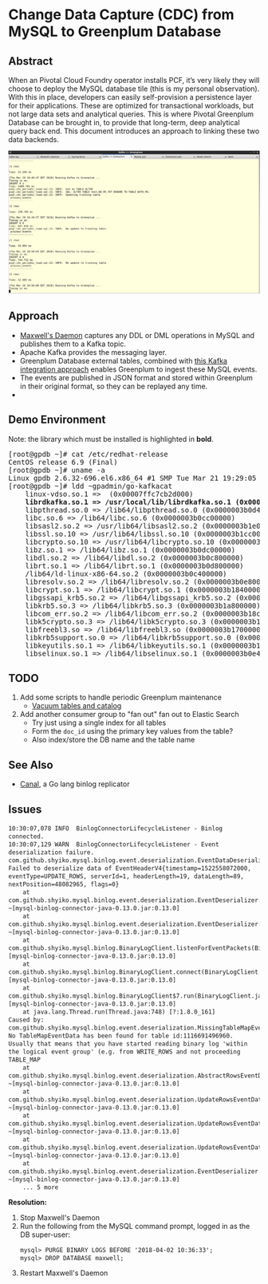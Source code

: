 # Change Data Capture (CDC) from MySQL to Greenplum Database

## Abstract
When an Pivotal Cloud Foundry operator installs PCF, it’s very likely they will
choose to deploy the MySQL database tile (this is my personal observation).
With this in place, developers can easily self-provision a persistence layer
for their applications.  These are optimized for transactional workloads, but
not large data sets and analytical queries.  This is where Pivotal Greenplum
Database can be brought in, to provide that long-term, deep analytical query
back end.  This document introduces an approach to linking these two data
backends.

![View of tabbed terminal running the demo](./images/demo_vm_shell_view.png)

## Approach
* [Maxwell's Daemon](http://maxwells-daemon.io/) captures any DDL or DML operations in MySQL and publishes them to a Kafka topic.
* Apache Kafka provides the messaging layer.
* Greenplum Database external tables, combined with [this Kafka integration approach](https://github.com/mgoddard-pivotal/gpdb-kafka-round-trip) enables Greenplum to ingest these MySQL events.
* The events are published in JSON format and stored within Greenplum in their original format, so they can be replayed any time.
* 

## Demo Environment
Note: the library which must be installed is highlighted in **bold**.
<pre>
[root@gpdb ~]# cat /etc/redhat-release 
CentOS release 6.9 (Final)
[root@gpdb ~]# uname -a
Linux gpdb 2.6.32-696.el6.x86_64 #1 SMP Tue Mar 21 19:29:05 UTC 2017 x86_64 x86_64 x86_64 GNU/Linux
[root@gpdb ~]# ldd ~gpadmin/go-kafkacat 
	linux-vdso.so.1 =>  (0x00007ffc7cb2d000)
	<b>librdkafka.so.1 => /usr/local/lib/librdkafka.so.1 (0x00007fd06b1bf000)</b>
	libpthread.so.0 => /lib64/libpthread.so.0 (0x0000003b0d400000)
	libc.so.6 => /lib64/libc.so.6 (0x0000003b0cc00000)
	libsasl2.so.2 => /usr/lib64/libsasl2.so.2 (0x0000003b1e000000)
	libssl.so.10 => /usr/lib64/libssl.so.10 (0x0000003b1cc00000)
	libcrypto.so.10 => /usr/lib64/libcrypto.so.10 (0x0000003b19800000)
	libz.so.1 => /lib64/libz.so.1 (0x0000003b0dc00000)
	libdl.so.2 => /lib64/libdl.so.2 (0x0000003b0c800000)
	librt.so.1 => /lib64/librt.so.1 (0x0000003b0d800000)
	/lib64/ld-linux-x86-64.so.2 (0x0000003b0c400000)
	libresolv.so.2 => /lib64/libresolv.so.2 (0x0000003b0e800000)
	libcrypt.so.1 => /lib64/libcrypt.so.1 (0x0000003b18400000)
	libgssapi_krb5.so.2 => /lib64/libgssapi_krb5.so.2 (0x0000003b1c000000)
	libkrb5.so.3 => /lib64/libkrb5.so.3 (0x0000003b1a800000)
	libcom_err.so.2 => /lib64/libcom_err.so.2 (0x0000003b18c00000)
	libk5crypto.so.3 => /lib64/libk5crypto.so.3 (0x0000003b1b400000)
	libfreebl3.so => /lib64/libfreebl3.so (0x0000003b17000000)
	libkrb5support.so.0 => /lib64/libkrb5support.so.0 (0x0000003b1a400000)
	libkeyutils.so.1 => /lib64/libkeyutils.so.1 (0x0000003b19000000)
	libselinux.so.1 => /lib64/libselinux.so.1 (0x0000003b0e400000)
</pre>

## TODO
1. Add some scripts to handle periodic Greenplum maintenance
   * [Vacuum tables and catalog](https://gpdb.docs.pivotal.io/43170/admin_guide/managing/maintain.html)
2. Add another consumer group to "fan out" fan out to Elastic Search
   * Try just using a single index for all tables
   * Form the `doc_id` using the primary key values from the table?
   * Also index/store the DB name and the table name

## See Also
* [Canal](https://github.com/siddontang/go-mysql#canal), a Go lang binlog replicator

## Issues
```
10:30:07,078 INFO  BinlogConnectorLifecycleListener - Binlog connected.
10:30:07,129 WARN  BinlogConnectorLifecycleListener - Event deserialization failure.
com.github.shyiko.mysql.binlog.event.deserialization.EventDataDeserializationException: Failed to deserialize data of EventHeaderV4{timestamp=1522558072000, eventType=UPDATE_ROWS, serverId=1, headerLength=19, dataLength=89, nextPosition=48082965, flags=0}
	at com.github.shyiko.mysql.binlog.event.deserialization.EventDeserializer.deserializeEventData(EventDeserializer.java:216) ~[mysql-binlog-connector-java-0.13.0.jar:0.13.0]
	at com.github.shyiko.mysql.binlog.event.deserialization.EventDeserializer.nextEvent(EventDeserializer.java:184) ~[mysql-binlog-connector-java-0.13.0.jar:0.13.0]
	at com.github.shyiko.mysql.binlog.BinaryLogClient.listenForEventPackets(BinaryLogClient.java:890) [mysql-binlog-connector-java-0.13.0.jar:0.13.0]
	at com.github.shyiko.mysql.binlog.BinaryLogClient.connect(BinaryLogClient.java:559) [mysql-binlog-connector-java-0.13.0.jar:0.13.0]
	at com.github.shyiko.mysql.binlog.BinaryLogClient$7.run(BinaryLogClient.java:793) [mysql-binlog-connector-java-0.13.0.jar:0.13.0]
	at java.lang.Thread.run(Thread.java:748) [?:1.8.0_161]
Caused by: com.github.shyiko.mysql.binlog.event.deserialization.MissingTableMapEventException: No TableMapEventData has been found for table id:1116691496960. Usually that means that you have started reading binary log 'within the logical event group' (e.g. from WRITE_ROWS and not proceeding TABLE_MAP
	at com.github.shyiko.mysql.binlog.event.deserialization.AbstractRowsEventDataDeserializer.deserializeRow(AbstractRowsEventDataDeserializer.java:98) ~[mysql-binlog-connector-java-0.13.0.jar:0.13.0]
	at com.github.shyiko.mysql.binlog.event.deserialization.UpdateRowsEventDataDeserializer.deserializeRows(UpdateRowsEventDataDeserializer.java:71) ~[mysql-binlog-connector-java-0.13.0.jar:0.13.0]
	at com.github.shyiko.mysql.binlog.event.deserialization.UpdateRowsEventDataDeserializer.deserialize(UpdateRowsEventDataDeserializer.java:58) ~[mysql-binlog-connector-java-0.13.0.jar:0.13.0]
	at com.github.shyiko.mysql.binlog.event.deserialization.UpdateRowsEventDataDeserializer.deserialize(UpdateRowsEventDataDeserializer.java:33) ~[mysql-binlog-connector-java-0.13.0.jar:0.13.0]
	at com.github.shyiko.mysql.binlog.event.deserialization.EventDeserializer.deserializeEventData(EventDeserializer.java:210) ~[mysql-binlog-connector-java-0.13.0.jar:0.13.0]
	... 5 more
```
**Resolution:**
1. Stop Maxwell's Daemon
1. Run the following from the MySQL command prompt, logged in as the DB super-user:
    ```
    mysql> PURGE BINARY LOGS BEFORE '2018-04-02 10:36:33';
    mysql> DROP DATABASE maxwell;
    ```
1. Restart Maxwell's Daemon


